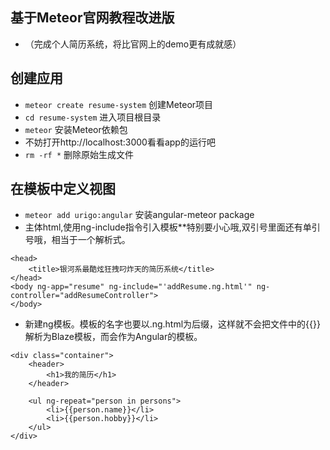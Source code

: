 ## 基于Meteor官网教程改进版
- （完成个人简历系统，将比官网上的demo更有成就感）



## 创建应用
- `meteor create resume-system` 创建Meteor项目
- `cd resume-system` 进入项目根目录
- `meteor` 安装Meteor依赖包
- 不妨打开http://localhost:3000看看app的运行吧
- `rm -rf *` 删除原始生成文件

## 在模板中定义视图
- `meteor add urigo:angular` 安装angular-meteor package
- 主体html,使用ng-include指令引入模板**特别要小心哦,双引号里面还有单引号哦，相当于一个解析式。
```
<head>
    <title>银河系最酷炫狂拽叼炸天的简历系统</title>
</head>
<body ng-app="resume" ng-include="'addResume.ng.html'" ng-controller="addResumeController">
</body>
```
- 新建ng模板。模板的名字也要以.ng.html为后缀，这样就不会把文件中的{{}}解析为Blaze模板，而会作为Angular的模板。
```
<div class="container">
    <header>
        <h1>我的简历</h1>
    </header>

    <ul ng-repeat="person in persons">
        <li>{{person.name}}</li>
        <li>{{person.hobby}}</li>
    </ul>
</div>
```


